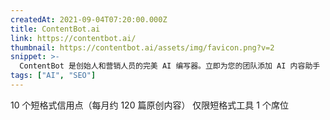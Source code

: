 ```yaml
---
createdAt: 2021-09-04T07:20:00.000Z
title: ContentBot.ai
link: https://contentbot.ai/
thumbnail: https://contentbot.ai/assets/img/favicon.png?v=2
snippet: >-
  ContentBot 是创始人和营销人员的完美 AI 编写器。立即为您的团队添加 AI 内容助手 - 使用 ContentBot.ai 和 GPT-3 创建高质量内容
tags: ["AI", "SEO"]
---
```

10 个短格式信用点（每月约 120 篇原创内容）
仅限短格式工具
1 个席位